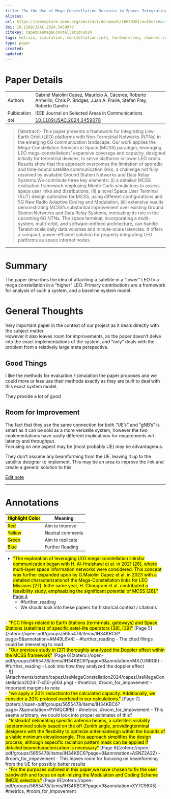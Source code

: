 ```yaml
---
title: "On the Use of Mega Constellation Services in Space: Integrating LEO Platforms into 6G Non-Terrestrial Networks"
aliases: 
url: https://ieeexplore.ieee.org/abstract/document/10679201/authors#authors 
doi: 10.1109/JSAC.2024.3459078 
citekey: capezUseMegaConstellation2024
tags: metrics, simulation, constellation-info, hardware-req, channel-coding 
type: paper
created: 
updated:
---
```


# Paper Details
|             |                                    |
| ----------- | ---------------------------------- |
| Authors     | Gabriel Maiolini Capez, Mauricio A. Cáceres, Roberto Armellin, Chris P. Bridges, Juan A. Fraire, Stefan Frey, Roberto Garello                        |
| Pulbication | IEEE Journal on Selected Areas in Communications               |
| doi         | [10.1109/JSAC.2024.3459078](https://doi.org/10.1109/JSAC.2024.3459078) |
>[!abstract]-
>This paper presents a framework for integrating Low-Earth Orbit (LEO) platforms with Non-Terrestrial Networks (NTNs) in the emerging 6G communication landscape. Our work applies the Mega-Constellation Services in Space (MCSS) paradigm, leveraging LEO mega-constellations’ expansive coverage and capacity, designed initially for terrestrial devices, to serve platforms in lower LEO orbits. Results show that this approach overcomes the limitation of sporadic and time-bound satellite communication links, a challenge not fully resolved by available Ground Station Networks and Data Relay Systems.We contribute three key elements: (i) a detailed MCSS evaluation framework employing Monte Carlo simulations to assess space user links and distributions; (ii) a novel Space User Terminal (SUT) design optimized for MCSS, using different configurations and 5G New Radio Adaptive Coding and Modulation; (iii) extensive results demonstrating MCSS’s substantial improvement over existing Ground Station Networks and Data Relay Systems, motivating its role in the upcoming 6G NTNs. The space terminal, incorporating a multi-system, multi-orbit, and software-defined architecture, can handle Terabit-scale daily data volumes and minute-scale latencies. It offers a compact, power-efficient solution for properly integrating LEO platforms as space internet nodes.

---
# Summary

The paper describes the idea of attaching a satellite in a “lower” LEO to a mega constellation in a “higher” LEO. Primary contributions are a framework for analysis of such a system, and a baseline system model.

# General Thoughts

Very important paper in the context of our project as it deals directly with the subject matter.  
However it also leaves room for improvements, as the paper doesn’t delve into the exact implementations of the system, and “only” deals with the problem from a relatively large meta perspective.

## Good Things

I like the methods for evaluation / simulation the paper proposes and we could more or less use their methods exactly as they are built to deal with this exact system model.

They provide a lot of good

## Room for Improvement

The fact that they use the same connection for both “UE’s” and “gNB’s” is smart as it can be sold as a more versatile system, however the two implementations have vastly different implications for requirements wrt. latency and throughput.  
Focusing on one aspect may be (most probably UE) may be advantageous.

They don’t assume any beamforming from the UE, leaving it up to the satellite designer to implement. This may be an area to improve the link and create a general solution to this.

[Edit note](zotero://select/groups/5655478/items/AUMSHCV9)

---

# Annotations

| <mark class="hltr-grey"> Highlight Color</mark> | Meaning          |
| ----------------------------------------------- | ---------------- |
| <mark class="hltr-red">Red</mark>               | Aim to Improve   |
| <mark class="hltr-yellow">Yellow</mark>         | Neutral comments |
| <mark class="hltr-green">Green</mark>           | Aim to replicate |
| <mark class="hltr-blue">Blue</mark>             | Further Reading  |

- <mark class="hltr-blue">"The exploration of leveraging LEO mega-constellation linksfor communication began with H. Al-Hraishawi et al. in 2021 [26], where multi-layer space information networks were considered. This concept was further expanded upon by G.Maiolini Capez et al. in 2023 with a detailed characterizationof the Mega-Constellation links for LEO Missions [27]. Inthe same year, H. Chougrani et al. contributed a feasibility study, emphasizing the significant potential of MCSS [28]."</mark> [Page 4](zotero://open-pdf/groups/5655478/items/IH34KBC6?page=4&annotation=HRQ332RF)
	 - #further_reading
	 - We should look into these papers for historical context / citations
<br>
- <mark class="hltr-blue">"FCC filings related to Earth Stations (termi-nals, gateways) and Space Stations (satellites) of specific satel-lite operators [38], [39]"</mark> [Page 5](zotero://open-pdf/groups/5655478/items/IH34KBC6?page=5&annotation=AM49L6V4)
	 - #further_reading
	 - The cited filings could be interesting to read
<br>
- <mark class="hltr-yellow">"Our previous study in [27] thoroughly ana-lyzed the Doppler effect within the MCSS framework"</mark> [Page 6](zotero://open-pdf/groups/5655478/items/IH34KBC6?page=6&annotation=MXZUNRGE)
	 - #further_reading
	 - Look into how they analyzed the doppler effect
<br>
- ![](Attachments/zotero/capezUseMegaConstellation2024/capezUseMegaConstellation2024-7-x50-y604.png)
	 - #metrics, #room_for_impovement
	 - Important margins to note
<br>
- <mark class="hltr-yellow">"we apply a 20% reductionto the calculated capacity. Additionally, we consider a 20% protocol overhead in our calculations."</mark> [Page 7](zotero://open-pdf/groups/5655478/items/IH34KBC6?page=7&annotation=PYMQCIPB)
	 - #metrics, #room_for_impovement
	 - This seems arbitrary, we could look into proper estimates of this?
<br>
- <mark class="hltr-yellow">"Insteadof delineating specific antenna beams, a satellite’s visibility isdetermined solely based on the off-Zenith angle, providingterminal designers with the flexibility to optimize antennadesign within the bounds of a viable minimum elevationangle. This approach simplifies the design process, although aspecific radiation pattern mask can be applied if detailed beamcharacterization is necessary"</mark> [Page 8](zotero://open-pdf/groups/5655478/items/IH34KBC6?page=8&annotation=ASNZ2A2Z)
	 - #room_for_impovement
	 - This leaves room for focusing on beamforming from the UE for possibly better results
<br>
- <mark class="hltr-yellow">"For the purposes outlined in this paper,we have chosen to fix the user bandwidth and focus on opti-mizing the Modulation and Coding Scheme (MCS) selection."</mark> [Page 9](zotero://open-pdf/groups/5655478/items/IH34KBC6?page=9&annotation=XY7C98X5)
	 - #metrics, #room_for_impovement

<br>


